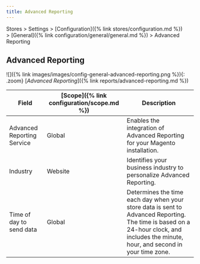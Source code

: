 ```yaml
---
title: Advanced Reporting
---
```


Stores > Settings > [Configuration]({% link stores/configuration.md %}) > [General]({% link configuration/general/general.md %}) > Advanced Reporting

## Advanced Reporting

![]({% link images/images/config-general-advanced-reporting.png %}){: .zoom}
[_Advanced Reporting_]({% link reports/advanced-reporting.md %})

|Field|[Scope]({% link configuration/scope.md %})|Description|
|--- |--- |--- |
|Advanced Reporting Service|Global|Enables the integration of Advanced Reporting for your Magento installation.|
|Industry|Website|Identifies your business industry to personalize Advanced Reporting.|
|Time of day to send data|Global|Determines the time each day when your store data is sent to Advanced Reporting. The time is based on a 24-hour clock, and includes the minute, hour, and second in your time zone.|
